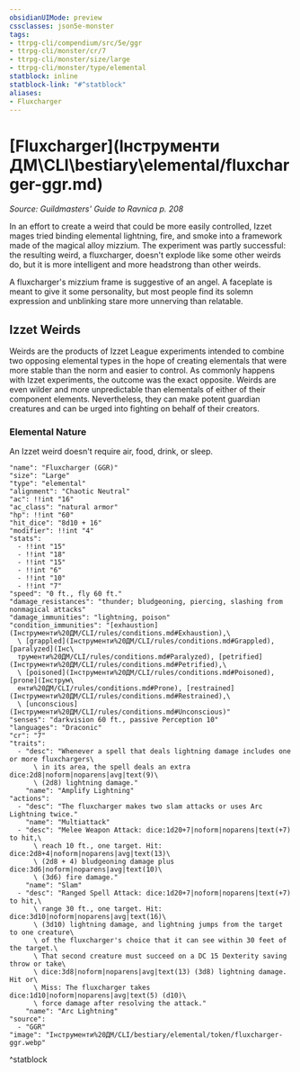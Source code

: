 ```yaml
---
obsidianUIMode: preview
cssclasses: json5e-monster
tags:
- ttrpg-cli/compendium/src/5e/ggr
- ttrpg-cli/monster/cr/7
- ttrpg-cli/monster/size/large
- ttrpg-cli/monster/type/elemental
statblock: inline
statblock-link: "#^statblock"
aliases:
- Fluxcharger
---
```

# [Fluxcharger](Інструменти ДМ\CLI\bestiary\elemental/fluxcharger-ggr.md)
*Source: Guildmasters' Guide to Ravnica p. 208*  

In an effort to create a weird that could be more easily controlled, Izzet mages tried binding elemental lightning, fire, and smoke into a framework made of the magical alloy mizzium. The experiment was partly successful: the resulting weird, a fluxcharger, doesn't explode like some other weirds do, but it is more intelligent and more headstrong than other weirds.

A fluxcharger's mizzium frame is suggestive of an angel. A faceplate is meant to give it some personality, but most people find its solemn expression and unblinking stare more unnerving than relatable.

## Izzet Weirds

Weirds are the products of Izzet League experiments intended to combine two opposing elemental types in the hope of creating elementals that were more stable than the norm and easier to control. As commonly happens with Izzet experiments, the outcome was the exact opposite. Weirds are even wilder and more unpredictable than elementals of either of their component elements. Nevertheless, they can make potent guardian creatures and can be urged into fighting on behalf of their creators.

### Elemental Nature

An Izzet weird doesn't require air, food, drink, or sleep.

```statblock
"name": "Fluxcharger (GGR)"
"size": "Large"
"type": "elemental"
"alignment": "Chaotic Neutral"
"ac": !!int "16"
"ac_class": "natural armor"
"hp": !!int "60"
"hit_dice": "8d10 + 16"
"modifier": !!int "4"
"stats":
  - !!int "15"
  - !!int "18"
  - !!int "15"
  - !!int "6"
  - !!int "10"
  - !!int "7"
"speed": "0 ft., fly 60 ft."
"damage_resistances": "thunder; bludgeoning, piercing, slashing from nonmagical attacks"
"damage_immunities": "lightning, poison"
"condition_immunities": "[exhaustion](Інструменти%20ДМ/CLI/rules/conditions.md#Exhaustion),\
  \ [grappled](Інструменти%20ДМ/CLI/rules/conditions.md#Grappled), [paralyzed](Інс\
  трументи%20ДМ/CLI/rules/conditions.md#Paralyzed), [petrified](Інструменти%20ДМ/CLI/rules/conditions.md#Petrified),\
  \ [poisoned](Інструменти%20ДМ/CLI/rules/conditions.md#Poisoned), [prone](Інструм\
  енти%20ДМ/CLI/rules/conditions.md#Prone), [restrained](Інструменти%20ДМ/CLI/rules/conditions.md#Restrained),\
  \ [unconscious](Інструменти%20ДМ/CLI/rules/conditions.md#Unconscious)"
"senses": "darkvision 60 ft., passive Perception 10"
"languages": "Draconic"
"cr": "7"
"traits":
  - "desc": "Whenever a spell that deals lightning damage includes one or more fluxchargers\
      \ in its area, the spell deals an extra dice:2d8|noform|noparens|avg|text(9)\
      \ (2d8) lightning damage."
    "name": "Amplify Lightning"
"actions":
  - "desc": "The fluxcharger makes two slam attacks or uses Arc Lightning twice."
    "name": "Multiattack"
  - "desc": "Melee Weapon Attack: dice:1d20+7|noform|noparens|text(+7) to hit,\
      \ reach 10 ft., one target. Hit: dice:2d8+4|noform|noparens|avg|text(13)\
      \ (2d8 + 4) bludgeoning damage plus dice:3d6|noform|noparens|avg|text(10)\
      \ (3d6) fire damage."
    "name": "Slam"
  - "desc": "Ranged Spell Attack: dice:1d20+7|noform|noparens|text(+7) to hit,\
      \ range 30 ft., one target. Hit: dice:3d10|noform|noparens|avg|text(16)\
      \ (3d10) lightning damage, and lightning jumps from the target to one creature\
      \ of the fluxcharger's choice that it can see within 30 feet of the target.\
      \ That second creature must succeed on a DC 15 Dexterity saving throw or take\
      \ dice:3d8|noform|noparens|avg|text(13) (3d8) lightning damage. Hit or\
      \ Miss: The fluxcharger takes dice:1d10|noform|noparens|avg|text(5) (d10)\
      \ force damage after resolving the attack."
    "name": "Arc Lightning"
"source":
  - "GGR"
"image": "Інструменти%20ДМ/CLI/bestiary/elemental/token/fluxcharger-ggr.webp"
```
^statblock